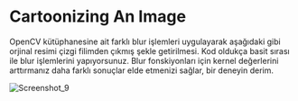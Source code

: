 # Cartoonizing An Image
OpenCV kütüphanesine ait farklı blur işlemleri uygulayarak aşağıdaki gibi orjinal resimi çizgi filimden çıkmış şekle getirilmesi. Kod oldukça basit 
sırası ile blur işlemlerini yapıyorsunuz. Blur fonskiyonları için kernel değerlerini arttırmanız daha farklı sonuçlar elde etmenizi sağlar, bir deneyin derim.

![Screenshot_9](https://user-images.githubusercontent.com/44752389/196799297-aeb14a0d-d4e3-4f6b-8a10-35b4340c1ea7.png)
